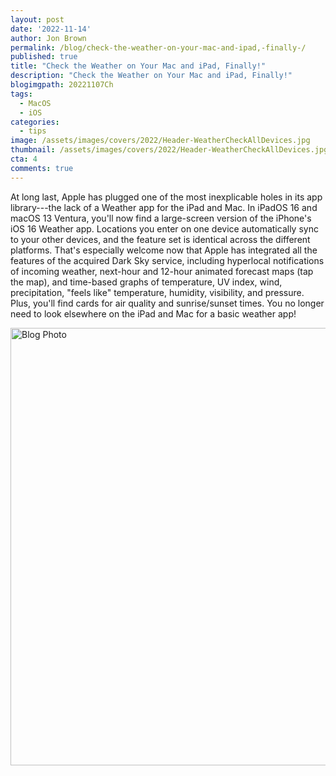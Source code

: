 ```yaml
---
layout: post
date: '2022-11-14'
author: Jon Brown
permalink: /blog/check-the-weather-on-your-mac-and-ipad,-finally-/
published: true
title: "Check the Weather on Your Mac and iPad, Finally!"
description: "Check the Weather on Your Mac and iPad, Finally!"
blogimgpath: 20221107Ch
tags:
  - MacOS
  - iOS
categories:
  - tips
image: /assets/images/covers/2022/Header-WeatherCheckAllDevices.jpg
thumbnail: /assets/images/covers/2022/Header-WeatherCheckAllDevices.jpg
cta: 4
comments: true
---
```

At long last, Apple has plugged one of the most inexplicable holes in
its app library---the lack of a Weather app for the iPad and Mac. In
iPadOS 16 and macOS 13 Ventura, you'll now find a large-screen version
of the iPhone's iOS 16 Weather app. Locations you enter on one device
automatically sync to your other devices, and the feature set is
identical across the different platforms. That's especially welcome now
that Apple has integrated all the features of the acquired Dark Sky
service, including hyperlocal notifications of incoming weather,
next-hour and 12-hour animated forecast maps (tap the map), and
time-based graphs of temperature, UV index, wind, precipitation, "feels
like" temperature, humidity, visibility, and pressure. Plus, you'll find
cards for air quality and sunrise/sunset times. You no longer need to
look elsewhere on the iPad and Mac for a basic weather app!

<img alt="Blog Photo" src="{{ site.site_cdn }}/assets/images/blog/2022/20221107Ch/image2.jpeg" class="img-fluid rounded m-2" width="700" />


